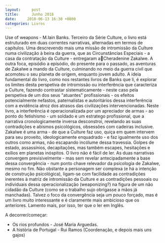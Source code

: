 ```yaml
---
layout:     post
title:      Junho 2018
date:     2018-06-13 16:30 +0800
categories: Livros
---
```


Use of weapons - M.Iain Banks. Terceiro da Série Culture, o livro está estruturado em duas correntes narrativas, alternadas em termos de capítulos. Uma descrevendo mais uma missão de intromissão da Culture numa civilização à beira da guerra, que as Circunstâncias Especiais - a casa da contratação da Culture - entregaram aCheradenine Zakalwe. A outra foca, episódio a episódio, do presente para o passado, as aventuras de Zakalwe a mando da Culture, culminando no meio da guerra civil que acomoteu o seu planeta de origem, enquanto jovem adulto. A ideia fundamental do livro, como nos restantes livros de Banks que li, é explorar os limites desta perspetiva de intromissão ou interferência que caracteriza a Culture, fazendo contrastar sistematicamente - neste caso pela perspetiva de um dos seus "atuantes" profissionais - os efeitos potencialmente nefastos, paternalistas e autoritários dessa interferência com a evidência atroz dos atrasos das civilizações intervencionadas. Neste livro, a interferência é operacionalizada por um apreciador de armas - ao ponto do fetishismo - um soldado e um estratego profissional, que a narrativa cronologicamente inversa desconstroi, revelando as suas contradições e abismos psicológicos, obsessões com cadeiras inclusive. Zakalwe é uma arma - de que a Culture faz uso, quiça em quem intervem para seu proveito, ideologicamente enquadrado - e faz igualmente uso dos outros como armas, não escapando incólume dessa travessia. Golpes de estado, assassínios, decapitações, mas também escapes, hesitações e exílios em planetas inóspitos.
O livro não é fácil de ler. As duas narrativas convergem previsivelmente - mas sem revelar antecipadamente a base dessa convergência - num ponto chave relevador da psicologia de Zakalwe, mesmo no fim. Não obstante a personagem ser complexa (e há a intenção de construção psicológica), ligam-se com facilidade as contradições inerentes à matriz de intromissão da Culture e as contradições pessoais ou individuais dessa operacionalização (weaponizing?) na figura de um não cidadão da Culture (como se o trabalho sujo obrigasse a mãos já manchadas). Talvez o foco da convergência seja um pouco forçado, mas é um livro muito interessante e é claramente mais ambicioso que os anteriores.  Lamento mais, por isso, ter que o ler em Inglês.  


A decorrer/começar: 
- Os rios profundos - José Maria Arguedas.
- A história de Portugal - Rui Ramos (Coordenação, e depois mais uns gajos)
